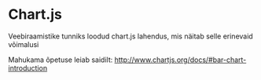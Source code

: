 # Chart.js

Veebiraamistike tunniks loodud chart.js lahendus, mis näitab selle erinevaid võimalusi

Mahukama õpetuse leiab saidilt: http://www.chartjs.org/docs/#bar-chart-introduction

